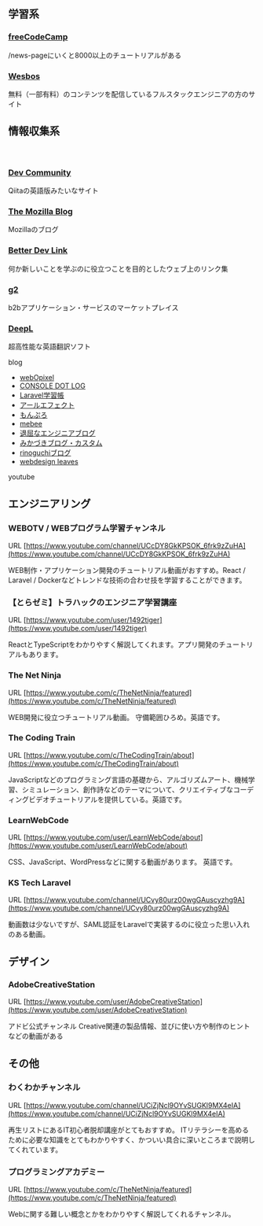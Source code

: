 ## 学習系

### [freeCodeCamp](https://www.freecodecamp.org/)
/news-pageにいくと8000以上のチュートリアルがある

### [Wesbos](https://wesbos.com/)
無料（一部有料）のコンテンツを配信しているフルスタックエンジニアの方のサイト

## 情報収集系
　
### [Dev Community](https://dev.to/)
Qiitaの英語版みたいなサイト　　

### [The Mozilla Blog](https://blog.mozilla.org/en/)
Mozillaのブログ

### [Better Dev Link](https://betterdev.link/)
何か新しいことを学ぶのに役立つことを目的としたウェブ上のリンク集

### [g2](https://www.g2.com/)
b2bアプリケーション・サービスのマーケットプレイス

### [DeepL](https://www.deepl.com/ja/translator)
超高性能な英語翻訳ソフト

blog

- [webOpixel](https://www.webopixel.net/)
- [CONSOLE DOT LOG](https://blog.capilano-fw.com/)
- [Laravel学習帳](https://laraweb.net/)
- [アールエフェクト](https://reffect.co.jp/)
- [もんぷろ](https://coinbaby8.com/)
- [mebee](https://mebee.info/)
- [退屈なエンジニアブログ](https://atsu-developer.net/)
- [みかづきブログ・カスタム](https://blog.kimizuka.org/)
- [rinoguchiブログ](https://rinoguchi.net/)
- [webdesign leaves](https://www.webdesignleaves.com/)

youtube
## エンジニアリング
### WEBOTV / WEBプログラム学習チャンネル
URL
[https://www.youtube.com/channel/UCcDY8GkKPSOK_6frk9zZuHA](https://www.youtube.com/channel/UCcDY8GkKPSOK_6frk9zZuHA)

WEB制作・アプリケーション開発のチュートリアル動画がおすすめ。React / Laravel / Dockerなどトレンドな技術の合わせ技を学習することができます。

### 【とらゼミ】トラハックのエンジニア学習講座
URL
[https://www.youtube.com/user/1492tiger](https://www.youtube.com/user/1492tiger)

ReactとTypeScriptをわかりやすく解説してくれます。アプリ開発のチュートリアルもあります。

### The Net Ninja 
URL
[https://www.youtube.com/c/TheNetNinja/featured](https://www.youtube.com/c/TheNetNinja/featured)

WEB開発に役立つチュートリアル動画。
守備範囲ひろめ。英語です。

### The Coding Train
URL
[https://www.youtube.com/c/TheCodingTrain/about](https://www.youtube.com/c/TheCodingTrain/about)

JavaScriptなどのプログラミング言語の基礎から、アルゴリズムアート、機械学習、シミュレーション、創作詩などのテーマについて、クリエイティブなコーディングビデオチュートリアルを提供している。英語です。

### LearnWebCode
URL
[https://www.youtube.com/user/LearnWebCode/about](https://www.youtube.com/user/LearnWebCode/about)

CSS、JavaScript、WordPressなどに関する動画があります。
英語です。

### KS Tech Laravel
URL
[https://www.youtube.com/channel/UCvy80urz00wgGAuscyzhg9A](https://www.youtube.com/channel/UCvy80urz00wgGAuscyzhg9A)

動画数は少ないですが、SAML認証をLaravelで実装するのに役立った思い入れのある動画。

## デザイン
### AdobeCreativeStation
URL
[https://www.youtube.com/user/AdobeCreativeStation](https://www.youtube.com/user/AdobeCreativeStation)

アドビ公式チャンネル
Creative関連の製品情報、並びに使い方や制作のヒントなどの動画がある

## その他
###  わくわかチャンネル
URL
[https://www.youtube.com/channel/UCiZjNcl9OYvSUGKl9MX4eIA](https://www.youtube.com/channel/UCiZjNcl9OYvSUGKl9MX4eIA)

再生リストにあるIT初心者脱却講座がとてもおすすめ。
ITリテラシーを高めるために必要な知識をとてもわかりやすく、かついい具合に深いところまで説明してくれています。

### プログラミングアカデミー
URL
[https://www.youtube.com/c/TheNetNinja/featured](https://www.youtube.com/c/TheNetNinja/featured)

Webに関する難しい概念とかをわかりやすく解説してくれるチャンネル。
